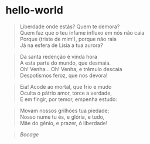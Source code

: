 # hello-world

> Liberdade onde estás? Quem te demora?\
> Quem faz que o teu infame influxo em nós não caia\
> Porque (triste de mim!), porque não raia\
> Já na esfera de Lísia a tua aurora?

> Da santa redenção é vinda hora\
> A esta parte do mundo, que desmaia.\
> Oh! Venha... Oh! Venha, e trêmulo descaia\
> Despotismos feroz, que nos devora!

> Eia! Acode ao mortal, que frio e mudo\
> Oculta o pátrio amor, torce a verdade,\
> E em fingir, por temor, empenha estudo:

> Movam nossos grilhões tua piedade;\
> Nosso nume tu és, e glória, e tudo,\
> Mãe do gênio, e prazer, ó liberdade!

>*Bocage*
